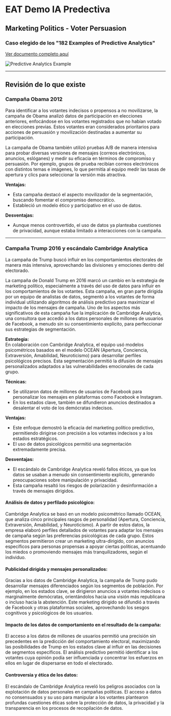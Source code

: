 # EAT Demo IA Predectiva

## Marketing Politics - Voter Persuasion 

### Caso elegido de los "182 Examples of Predictive Analytics" 
[Ver documento completo aquí](https://1drv.ms/b/s!AtNNGt4B6rm7gtZHJJy5f4p1Il9OjQ?e=v1bmu3)

![Predictive Analytics Example](<img width="409" alt="Capture d’écran 2024-11-06 à 08 58 13" src="https://github.com/user-attachments/assets/8b384356-2fce-4738-85d1-6dcbc8639590">)

---

## Revisión de lo que existe

### Campaña Obama 2012
Para identificar a los votantes indecisos o propensos a no movilizarse, la campaña de Obama analizó datos de participación en elecciones anteriores, enfocándose en los votantes registrados que no habían votado en elecciones previas. Estos votantes eran considerados prioritarios para acciones de persuasión y movilización destinadas a aumentar su participación.

La campaña de Obama también utilizó pruebas A/B de manera intensiva para probar diversas versiones de mensajes (correos electrónicos, anuncios, eslóganes) y medir su eficacia en términos de compromiso y persuasión. Por ejemplo, grupos de prueba recibían correos electrónicos con distintos temas e imágenes, lo que permitía al equipo medir las tasas de apertura y clics para seleccionar la versión más atractiva.

**Ventajas:**  
- Esta campaña destacó el aspecto movilizador de la segmentación, buscando fomentar el compromiso democrático.  
- Estableció un modelo ético y participativo en el uso de datos.  

**Desventajas:**  
- Aunque menos controvertido, el uso de datos ya planteaba cuestiones de privacidad, aunque estaba limitado a interacciones con la campaña.

---

### Campaña Trump 2016 y escándalo Cambridge Analytica
La campaña de Trump buscó influir en los comportamientos electorales de manera más intensiva, aprovechando las divisiones y emociones dentro del electorado.

La campaña de Donald Trump en 2016 marcó un cambio en la estrategia de marketing político, especialmente a través del uso de datos para influir en los comportamientos de los votantes. Esta campaña, en gran parte dirigida por un equipo de analistas de datos, segmentó a los votantes de forma individual utilizando algoritmos de análisis predictivo para maximizar el impacto de los mensajes de campaña. Uno de los aspectos más significativos de esta campaña fue la implicación de Cambridge Analytica, una consultora que accedió a los datos personales de millones de usuarios de Facebook, a menudo sin su consentimiento explícito, para perfeccionar sus estrategias de segmentación.

**Estrategia:**  
En colaboración con Cambridge Analytica, el equipo usó modelos psicométricos basados en el modelo OCEAN (Apertura, Conciencia, Extraversión, Amabilidad, Neuroticismo) para desarrollar perfiles psicológicos precisos. Esta segmentación permitió la difusión de mensajes personalizados adaptados a las vulnerabilidades emocionales de cada grupo.

**Técnicas:**  
- Se utilizaron datos de millones de usuarios de Facebook para personalizar los mensajes en plataformas como Facebook e Instagram.  
- En los estados clave, también se difundieron anuncios destinados a desalentar el voto de los demócratas indecisos.

**Ventajas:**  
- Este enfoque demostró la eficacia del marketing político predictivo, permitiendo dirigirse con precisión a los votantes indecisos y a los estados estratégicos.  
- El uso de datos psicológicos permitió una segmentación extremadamente precisa.

**Desventajas:**  
- El escándalo de Cambridge Analytica reveló fallos éticos, ya que los datos se usaban a menudo sin consentimiento explícito, generando preocupaciones sobre manipulación y privacidad.  
- Esta campaña resaltó los riesgos de polarización y desinformación a través de mensajes dirigidos.

#### Análisis de datos y perfilado psicológico:
Cambridge Analytica se basó en un modelo psicométrico llamado OCEAN, que analiza cinco principales rasgos de personalidad (Apertura, Conciencia, Extraversión, Amabilidad, y Neuroticismo). A partir de estos datos, la empresa elaboró perfiles detallados de votantes para adaptar los mensajes de campaña según las preferencias psicológicas de cada grupo. Estos segmentos permitieron crear un marketing ultra-dirigido, con anuncios específicos para personas propensas a apoyar ciertas políticas, acentuando los miedos o promoviendo mensajes más tranquilizadores, según el individuo.

#### Publicidad dirigida y mensajes personalizados:
Gracias a los datos de Cambridge Analytica, la campaña de Trump pudo desarrollar mensajes diferenciados según los segmentos de población. Por ejemplo, en los estados clave, se dirigieron anuncios a votantes indecisos o marginalmente demócratas, orientándolos hacia una visión más republicana o incluso hacia la abstención. Este marketing dirigido se difundió a través de Facebook y otras plataformas sociales, aprovechando los sesgos cognitivos y psicológicos de los usuarios.

#### Impacto de los datos de comportamiento en el resultado de la campaña:
El acceso a los datos de millones de usuarios permitió una precisión sin precedentes en la predicción del comportamiento electoral, maximizando las posibilidades de Trump en los estados clave al influir en las decisiones de segmentos específicos. El análisis predictivo permitió identificar a los votantes cuya opinión podía ser influenciada y concentrar los esfuerzos en ellos en lugar de dispersarse en todo el electorado.

#### Controversia y ética de los datos:
El escándalo de Cambridge Analytica reveló los peligros asociados con la explotación de datos personales en campañas políticas. El acceso a datos no consensuados y su uso para manipular a los votantes plantearon profundas cuestiones éticas sobre la protección de datos, la privacidad y la transparencia en los procesos de recopilación de datos.
